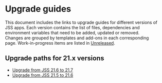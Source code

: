 # Upgrade guides

This document includes the links to upgrade guides for different versions of JSS apps.
Each version contains the list of files, dependencies and environment variables that need to be added, updated or removed. Changes are grouped by templates and add-ons in each corresponding page.
Work-in-progress items are listed in [Unreleased](./docs/upgrades/unreleased.md).


## Upgrade paths for 21.x versions
- [Upgrade from JSS 21.6 to 21.7](./docs/upgrades/21.x/21.7.md) 
- [Upgrade from JSS 21.5 to 21.6](./docs/upgrades/21.x/21.6.md)
